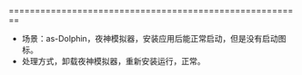 ========================================================
  + 场景：as-Dolphin，夜神模拟器，安装应用后能正常启动，但是没有启动图标。     
  + 处理方式，卸载夜神模拟器，重新安装运行，正常。